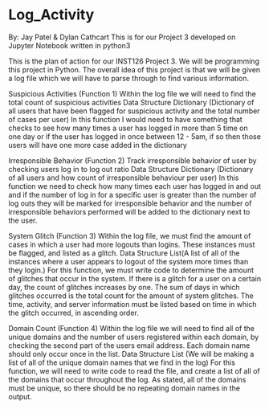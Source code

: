 # Log_Activity

By: Jay Patel & Dylan Cathcart
This is for our Project 3 developed on Jupyter Notebook written in python3

This is the plan of action for our INST126 Project 3. We will be programming this project in Python. The overall idea of this project is that we will be given a log file which we will have to parse through to find various information.

Suspicious Activities (Function 1)
Within the log file we will need to find the total count of suspicious activities
Data Structure
Dictionary (Dictionary of all users that have been flagged for suspicious activity and the total number of cases per user)
In this function I would need to have something that checks to see how many times a user has logged in more than 5 time on one day or if the user has logged in once between 12 - 5am, if so then those users will have one more case added in the dictionary

Irresponsible Behavior (Function 2)
Track irresponsible behavior of user by checking users log in to log out ratio
Data Structure
Dictionary (Dictionary of all users and how count of irresponsible behaviour per user)
In this function we need to check how many times each user has logged in and out and if the number of log in for a specific user is greater than the number of log outs they will be marked for irresponsible behavior and the number of irresponsible behaviors performed will be added to the dictionary next to the user.

System Glitch (Function 3)
Within the log file, we must find the amount of cases in which a user had more logouts than logins. These instances must be flagged, and listed as a glitch. 
Data Structure
List(A list of all of the instances where a user appears to logout of the system more times than they login.)
For this function, we must write code to determine the amount of glitches that occur in the system. If there is a glitch for a user on a certain day, the count of glitches increases by one. The sum of days in which glitches occurred is the total count for the amount of system glitches. The time, activity, and server information must be listed based on time in which the glitch occurred, in ascending order. 

Domain Count (Function 4)
Within the log file we will need to find all of the unique domains and the number of users registered within each domain, by checking the second part of the users email address. Each domain name should only occur once in the list. 
Data Structure
List (We will be making a list of all of the unique domain names that we find in the log)
For this function, we will need to write code to read the file, and create a list of all of the domains that occur throughout the log. As stated, all of the domains must be unique, so there should be no repeating domain names in the output. 



